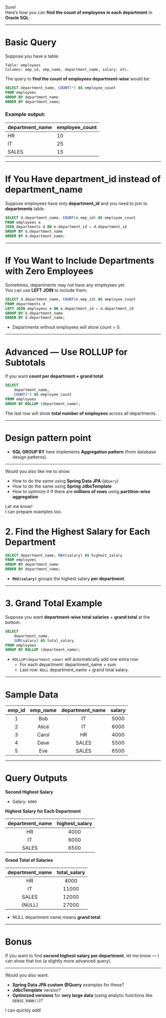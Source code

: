 Sure!  
Here’s how you can **find the count of employees in each department** in **Oracle SQL**:

---

# **Basic Query**

Suppose you have a table:

```text
Table: employees
Columns: emp_id, emp_name, department_name, salary, etc.
```

The query to **find the count of employees department-wise** would be:

```sql
SELECT department_name, COUNT(*) AS employee_count
FROM employees
GROUP BY department_name
ORDER BY department_name;
```

### Example output:

| department_name | employee_count |
|:----------------|:---------------|
| HR              | 10             |
| IT              | 25             |
| SALES           | 15             |

---

# **If You Have department_id instead of department_name**

Suppose employees have only **department_id** and you need to join to **departments** table.

```sql
SELECT d.department_name, COUNT(e.emp_id) AS employee_count
FROM employees e
JOIN departments d ON e.department_id = d.department_id
GROUP BY d.department_name
ORDER BY d.department_name;
```

---

# **If You Want to Include Departments with Zero Employees**

Sometimes, departments may not have any employees yet.  
You can use **LEFT JOIN** to include them:

```sql
SELECT d.department_name, COUNT(e.emp_id) AS employee_count
FROM departments d
LEFT JOIN employees e ON e.department_id = d.department_id
GROUP BY d.department_name
ORDER BY d.department_name;
```
- Departments without employees will show count = 0.

---

# **Advanced — Use ROLLUP for Subtotals**

If you want **count per department + grand total**:

```sql
SELECT 
    department_name, 
    COUNT(*) AS employee_count
FROM employees
GROUP BY ROLLUP (department_name);
```

The last row will show **total number of employees** across all departments.

---

# **Design pattern point**

- **SQL GROUP BY** here implements **Aggregation pattern** (from database design patterns).

---

Would you also like me to show:

- How to do the same using **Spring Data JPA** (`@Query`)  
- How to do the same using **Spring JdbcTemplate**  
- How to optimize it if there are **millions of rows** using **partition-wise aggregation**  

Let me know!  
I can prepare examples too.


# 2. **Find the Highest Salary for Each Department**

```sql
SELECT department_name, MAX(salary) AS highest_salary
FROM employees
GROUP BY department_name
ORDER BY department_name;
```

- **`MAX(salary)`** groups the highest salary **per department**.

---

# 3. **Grand Total Example**

Suppose you want **department-wise total salaries** + **grand total** at the bottom.

```sql
SELECT 
    department_name, 
    SUM(salary) AS total_salary
FROM employees
GROUP BY ROLLUP (department_name);
```

- `ROLLUP(department_name)` will automatically add one extra row:
  - For each department: department_name + sum
  - Last row: `NULL` department_name + grand total salary.

---

# **Sample Data**

| emp_id | emp_name | department_name | salary |
|:------:|:--------:|:---------------:|:------:|
| 1      | Bob      | IT               | 5000   |
| 2      | Alice    | IT               | 6000   |
| 3      | Carol    | HR               | 4000   |
| 4      | Dave     | SALES            | 5500   |
| 5      | Eve      | SALES            | 6500   |

---

# **Query Outputs**

**Second Highest Salary**
- Salary: `6000`

**Highest Salary for Each Department**

| department_name | highest_salary |
|:---------------:|:--------------:|
| HR              | 4000           |
| IT              | 6000           |
| SALES           | 6500           |

**Grand Total of Salaries**

| department_name | total_salary |
|:---------------:|:------------:|
| HR              | 4000         |
| IT              | 11000        |
| SALES           | 12000        |
| (NULL)          | 27000        |

- NULL department name means **grand total**.

---

# **Bonus**
If you want to find **second highest salary per department**, let me know — I can show that too (a slightly more advanced query).

---

Would you also want:
- **Spring Data JPA custom @Query** examples for these?
- **JdbcTemplate** version?
- **Optimized versions** for **very large data** (using analytic functions like `DENSE_RANK()`)?

I can quickly add!